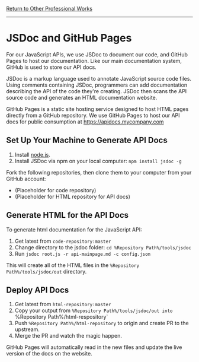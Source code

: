 [Return to Other Professional Works](overview.html)

---

# JSDoc and GitHub Pages

For our JavaScript APIs, we use JSDoc to document our code, and GitHub Pages to host our documentation. Like our main documentation system, GitHub is used to store our API docs.

JSDoc is a markup language used to annotate JavaScript source code files. Using comments containing JSDoc, programmers can add documentation describing the API of the code they're creating. JSDoc then scans the API source code and generates an HTML documentation website.

GitHub Pages is a static site hosting service designed to host HTML pages directly from a GitHub repository. We use GitHub Pages to host our API docs for public consumption at https://apidocs.mycompany.com


## Set Up Your Machine to Generate API Docs

1. Install [node.js](https://nodejs.org/en).
2. Install JSDoc via npm on your local computer: `npm install jsdoc -g`

Fork the following repositories, then clone them to your computer from your GitHub account:

* (Placeholder for code repository)
* (Placeholder for HTML repository for API docs)

## Generate HTML for the API Docs

To generate html documentation for the JavaScript API:

1. Get latest from `code-repository:master`
2. Change directory to the jsdoc folder: `cd %Repository Path%/tools/jsdoc`
3. Run `jsdoc root.js -r api-mainpage.md -c config.json`

This will create all of the HTML files in the `%Repository Path%/tools/jsdoc/out` directory.

## Deploy API Docs

1. Get latest from `html-repository:master`
2. Copy your output from `%Repository Path%/tools/jsdoc/out into `%Repository Path%/html-respository`
3. Push `%Repository Path%/html-repository` to origin and create PR to the upstream.
4. Merge the PR and watch the magic happen.

GitHub Pages will automatically read in the new files and update the live version of the docs on the website.
